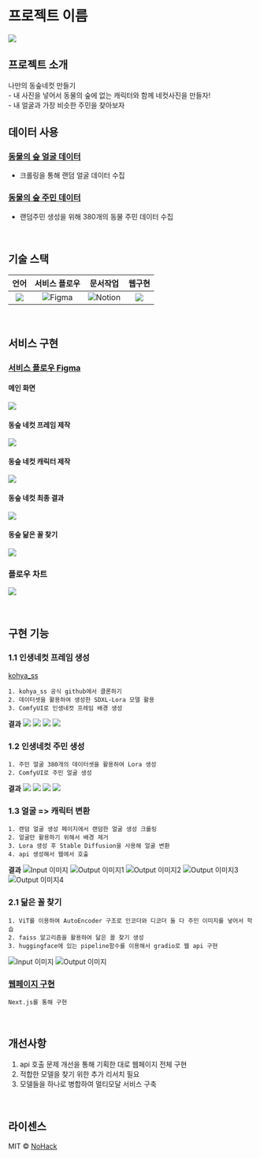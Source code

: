 # 프로젝트 이름
![](https://i.imgur.com/e6t0WFx.png)

## 프로젝트 소개

<p align="justify">
나만의 동숲네컷 만들기<br/>
- 내 사진을 넣어서 동물의 숲에 없는 캐릭터와 함께 네컷사진을 만들자!<br/>
- 내 얼굴과 가장 비슷한 주민을 찾아보자<br/>
</p> 

## 데이터 사용
### [동물의 숲 얼굴 데이터](https://meiker.io/play/11374/online.html)
- 크롤링을 통해 랜덤 얼굴 데이터 수집

### [동물의 숲 주민 데이터](https://animalcrossing.soopoolleaf.com/ko/acna/)
- 랜덤주민 생성을 위해 380개의 동물 주민 데이터 수집

<br>

## 기술 스택

| 언어 | 서비스 플로우 |  문서작업   |  웹구현   |
| :--------: | :--------: | :------: | :-----: |
|   <img src="https://img.shields.io/badge/python-3776AB?style=for-the-badge&logo=python&logoColor=white">    |  ![Figma](https://img.shields.io/badge/figma-%23F24E1E.svg?style=for-the-badge&logo=figma&logoColor=white)   | ![Notion](https://img.shields.io/badge/Notion-%23000000.svg?style=for-the-badge&logo=notion&logoColor=white) | <img src="https://img.shields.io/badge/node.js-339933?style=for-the-badge&logo=Node.js&logoColor=white"> |

<br>

## 서비스 구현

### [서비스 플로우 Figma](https://www.figma.com/proto/GrNnZDseFcYkgxbg45gqXt/%EB%8F%99%EC%88%B2%EB%84%A4%EC%BB%B7?type=design&node-id=1-3&t=Wd2Y4T5OhhIpATnQ-1&scaling=scale-down&page-id=0%3A1&starting-point-node-id=1%3A3&mode=design)
#### 메인 화면
![](https://i.imgur.com/2ZUFpCv.png)
#### 동숲 네컷 프레임 제작
![](https://i.imgur.com/qwsmElf.png)
#### 동숲 네컷 캐릭터 제작
![](https://i.imgur.com/FaFO0t1.png)
#### 동숲 네컷 최종 결과
![](https://i.imgur.com/b8qGYGJ.png)
#### 동숲 닮은 꼴 찾기
![](https://i.imgur.com/mwf8huk.png)
### 플로우 차트
![](https://i.imgur.com/5ZMoRpD.jpg)


<br>

## 구현 기능

### 1.1 인생네컷 프레임 생성
[kohya_ss](https://github.com/bmaltais/kohya_ss)
```
1. kohya_ss 공식 github에서 클론하기
2. 데이터셋을 활용하여 생성한 SDXL-Lora 모델 활용
3. ComfyUI로 인생네컷 프레임 배경 생성
```
**결과**
![](https://i.imgur.com/6SSuL4G.png)
![](https://i.imgur.com/v9aNKWr.png)
![](https://i.imgur.com/WL4nske.png)
![](https://i.imgur.com/pJAzErT.png)

### 1.2 인생네컷 주민 생성
```
1. 주민 얼굴 380개의 데이터셋을 활용하여 Lora 생성
2. ComfyUI로 주민 얼굴 생성
```
**결과**
![](https://i.imgur.com/MOYhTQf.png)
![](https://i.imgur.com/VXnSFNq.png)
![](https://i.imgur.com/TgyjAz2.png)
![](https://i.imgur.com/3dGrjPk.png)

### 1.3 얼굴 => 캐릭터 변환
```
1. 랜덤 얼굴 생성 페이지에서 랜덤한 얼굴 생성 크롤링
2. 얼굴만 활용하기 위해서 배경 제거
3. Lora 생성 후 Stable Diffusion을 사용해 얼굴 변환
4. api 생성해서 웹에서 호출
```
**결과**
![Input 이미지](https://i.imgur.com/O9Fwp2K.png)
![Output 이미지1](https://i.imgur.com/GOohflh.png)
![Output 이미지2](https://i.imgur.com/Xbx8oe1.png)
![Output 이미지3](https://i.imgur.com/UQjw9M1.png)
![Output 이미지4](https://i.imgur.com/HAv0tkY.png)

### 2.1 닮은 꼴 찾기
```
1. ViT를 이용하여 AutoEncoder 구조로 인코더와 디코더 둘 다 주민 이미지를 넣어서 학습
2. faiss 알고리즘을 활용하여 닮은 꼴 찾기 생성
3. huggingface에 있는 pipeline함수를 이용해서 gradio로 웹 api 구현
```
![Input 이미지](https://i.imgur.com/VtPdTpK.png)
![Output 이미지](https://i.imgur.com/nMNc8Qu.png)


### [웹페이지 구현](https://animal-forest-smoky.vercel.app/)
```
Next.js를 통해 구현
```


<br>

## 개선사항

<p align="justify">

</p>

1. api 호출 문제 개선을 통해 기획한 대로 웹페이지 전체 구현
2. 적합한 모델을 찾기 위한 추가 리서치 필요
3. 모델들을 하나로 병합하여 멀티모달 서비스 구축

<br>

## 라이센스

MIT &copy; [NoHack](mailto:lbjp114@gmail.com)

<!-- Stack Icon Refernces -->

[js]: /images/stack/javascript.svg
[ts]: /images/stack/typescript.svg
[react]: /images/stack/react.svg
[node]: /images/stack/node.svg




<br>

